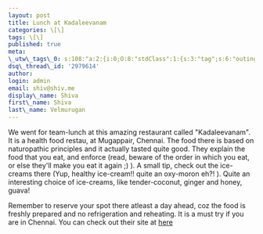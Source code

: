 ```yaml
---
layout: post
title: Lunch at Kadaleevanam
categories: \[\]
tags: \[\]
published: true
meta:
\_utw\_tags\_0: s:108:"a:2:{i:0;O:8:"stdClass":1:{s:3:"tag";s:6:"outing";}i:1;O:8:"stdClass":1:{s:3:"tag";s:15:"Random-Thoughts";}}";
dsq\_thread\_id: '2979614'
author:
login: admin
email: shiv@shiv.me
display\_name: Shiva
first\_name: Shiva
last\_name: Velmurugan
---
```


We went for team-lunch at this amazing restaurant called "Kadaleevanam". It is a health food restau, at Mugappair, Chennai. The food there is based on naturopathic principles and it actually tasted quite good. They explain the food that you eat, and enforce (read, beware of the order in which you eat, or else they'll make you eat it again ;) ). A small tip, check out the ice-creams there (Yup, healthy ice-cream!! quite an oxy-moron eh?! ). Quite an interesting choice of ice-creams, like tender-coconut, ginger and honey, guava!

Remember to reserve your spot there atleast a day ahead, coz the food is freshly prepared and no refrigeration and reheating. It is a must try if you are in Chennai. You can check out their site at [here][0]


[0]: http://www.cholayilsanjeevanam.com
